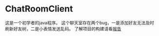 # ChatRoomClient
这是一个初学者的java程序。
这个聊天室存在两个bug，一是添加好友无法及时刷新好友树，二是小表情发送乱码。
了解项目的构建请看[报告](https://github.com/lywow/ChatRoomClient/blob/master/%E8%81%8A%E5%A4%A9%E7%B3%BB%E7%BB%9F%E8%AE%BE%E8%AE%A1%E6%8A%A5%E5%91%8A.pdf)
